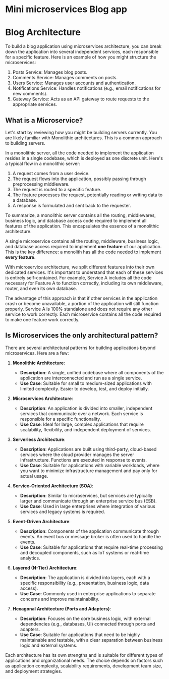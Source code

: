 # Mini microservices Blog app
# Blog Architecture
To build a blog application using microservices architecture, you can break down the application into several independent services, each responsible for a specific feature. Here is an example of how you might structure the microservices:
1. Posts Service: Manages blog posts.
2. Comments Service: Manages comments on posts.
3. Users Service: Manages user accounts and authentication.
4. Notifications Service: Handles notifications (e.g., email notifications for new comments).
5. Gateway Service: Acts as an API gateway to route requests to the appropriate services.
   
## What is a Microservice?

Let's start by reviewing how you might be building servers currently. You are likely familiar with Monolithic architectures. This is a common approach to building servers.

In a monolithic server, all the code needed to implement the application resides in a single codebase, which is deployed as one discrete unit. Here's a typical flow in a monolithic server:

1. A request comes from a user device.
2. The request flows into the application, possibly passing through preprocessing middleware.
3. The request is routed to a specific feature.
4. The feature processes the request, potentially reading or writing data to a database.
5. A response is formulated and sent back to the requester.

To summarize, a monolithic server contains all the routing, middlewares, business logic, and database access code required to implement all features of the application. This encapsulates the essence of a monolithic architecture.

A single microservice contains all the routing, middleware, business logic, and database access required to implement **one feature** of our application. This is the key difference: a monolith has all the code needed to implement **every feature**.

With microservice architecture, we split different features into their own dedicated services. It's important to understand that each of these services is entirely self-contained. For example, Service A includes all the code necessary for Feature A to function correctly, including its own middleware, router, and even its own database.

The advantage of this approach is that if other services in the application crash or become unavailable, a portion of the application will still function properly. Service A is 100% standalone and does not require any other service to work correctly. Each microservice contains all the code required to make one feature work correctly.

## Is Microservices the only architectural pattern?
There are several architectural patterns for building applications beyond microservices. Here are a few:

1. **Monolithic Architecture**:
   - **Description**: A single, unified codebase where all components of the application are interconnected and run as a single service.
   - **Use Case**: Suitable for small to medium-sized applications with limited complexity. Easier to develop, test, and deploy initially.

2. **Microservices Architecture**:
   - **Description**: An application is divided into smaller, independent services that communicate over a network. Each service is responsible for a specific functionality.
   - **Use Case**: Ideal for large, complex applications that require scalability, flexibility, and independent deployment of services.

3. **Serverless Architecture**:
   - **Description**: Applications are built using third-party, cloud-based services where the cloud provider manages the server infrastructure. Functions are executed in response to events.
   - **Use Case**: Suitable for applications with variable workloads, where you want to minimize infrastructure management and pay only for actual usage.

4. **Service-Oriented Architecture (SOA)**:
   - **Description**: Similar to microservices, but services are typically larger and communicate through an enterprise service bus (ESB).
   - **Use Case**: Used in large enterprises where integration of various services and legacy systems is required.

5. **Event-Driven Architecture**:
   - **Description**: Components of the application communicate through events. An event bus or message broker is often used to handle the events.
   - **Use Case**: Suitable for applications that require real-time processing and decoupled components, such as IoT systems or real-time analytics.

6. **Layered (N-Tier) Architecture**:
   - **Description**: The application is divided into layers, each with a specific responsibility (e.g., presentation, business logic, data access).
   - **Use Case**: Commonly used in enterprise applications to separate concerns and improve maintainability.

7. **Hexagonal Architecture (Ports and Adapters)**:
   - **Description**: Focuses on the core business logic, with external dependencies (e.g., databases, UI) connected through ports and adapters.
   - **Use Case**: Suitable for applications that need to be highly maintainable and testable, with a clear separation between business logic and external systems.

Each architecture has its own strengths and is suitable for different types of applications and organizational needs. The choice depends on factors such as application complexity, scalability requirements, development team size, and deployment strategies.

